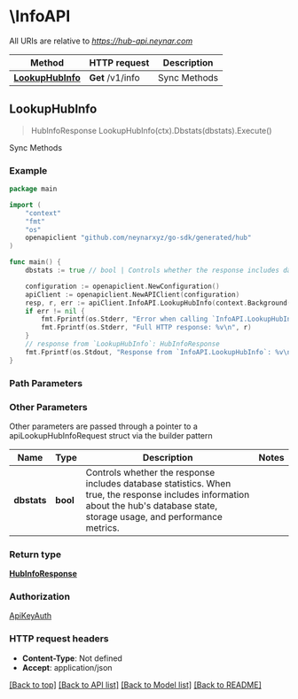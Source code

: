 # \InfoAPI

All URIs are relative to *https://hub-api.neynar.com*

Method | HTTP request | Description
------------- | ------------- | -------------
[**LookupHubInfo**](InfoAPI.md#LookupHubInfo) | **Get** /v1/info | Sync Methods



## LookupHubInfo

> HubInfoResponse LookupHubInfo(ctx).Dbstats(dbstats).Execute()

Sync Methods



### Example

```go
package main

import (
	"context"
	"fmt"
	"os"
	openapiclient "github.com/neynarxyz/go-sdk/generated/hub"
)

func main() {
	dbstats := true // bool | Controls whether the response includes database statistics. When true, the response includes information about the hub's database state, storage usage, and performance metrics.

	configuration := openapiclient.NewConfiguration()
	apiClient := openapiclient.NewAPIClient(configuration)
	resp, r, err := apiClient.InfoAPI.LookupHubInfo(context.Background()).Dbstats(dbstats).Execute()
	if err != nil {
		fmt.Fprintf(os.Stderr, "Error when calling `InfoAPI.LookupHubInfo``: %v\n", err)
		fmt.Fprintf(os.Stderr, "Full HTTP response: %v\n", r)
	}
	// response from `LookupHubInfo`: HubInfoResponse
	fmt.Fprintf(os.Stdout, "Response from `InfoAPI.LookupHubInfo`: %v\n", resp)
}
```

### Path Parameters



### Other Parameters

Other parameters are passed through a pointer to a apiLookupHubInfoRequest struct via the builder pattern


Name | Type | Description  | Notes
------------- | ------------- | ------------- | -------------
 **dbstats** | **bool** | Controls whether the response includes database statistics. When true, the response includes information about the hub&#39;s database state, storage usage, and performance metrics. | 

### Return type

[**HubInfoResponse**](HubInfoResponse.md)

### Authorization

[ApiKeyAuth](../README.md#ApiKeyAuth)

### HTTP request headers

- **Content-Type**: Not defined
- **Accept**: application/json

[[Back to top]](#) [[Back to API list]](../README.md#documentation-for-api-endpoints)
[[Back to Model list]](../README.md#documentation-for-models)
[[Back to README]](../README.md)

